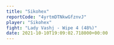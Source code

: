 ```yaml
---
title: "Sikohex"
reportCode: "4yrtmDTNkwGfznvJ"
player: "Sikohex"
fight: "Lady Vashj - Wipe 4 (48%)"
date: 2021-10-10T19:09:02.718000+00:00
---
```

